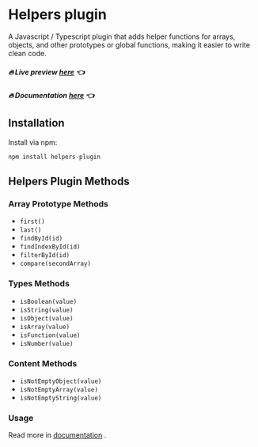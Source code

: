 # Helpers plugin

A Javascript / Typescript plugin that adds helper functions for arrays, objects, and other prototypes or global functions, making it easier to write clean code.

##### 🔥 Live preview <a href='https://przemyslawdrzewicz.github.io/helpers-plugin-preview/'>here</a> 👈

##### 🔥 Documentation <a href='https://przemyslawdrzewicz.github.io/helpers-plugin-preview/documentation/getting-started/installation'>here</a> 👈

## Installation

Install via npm:

```bash
npm install helpers-plugin
```

## Helpers Plugin Methods

### Array Prototype Methods

- `first()`
- `last()`
- `findById(id)`
- `findIndexById(id)`
- `filterById(id)`
- `compare(secondArray)`

### Types Methods

- `isBoolean(value)`
- `isString(value)`
- `isObject(value)`
- `isArray(value)`
- `isFunction(value)`
- `isNumber(value)`

### Content Methods

- `isNotEmptyObject(value)`
- `isNotEmptyArray(value)`
- `isNotEmptyString(value)`

### Usage

Read more in <a href='https://przemyslawdrzewicz.github.io/helpers-plugin-preview/documentation/getting-started/installation'>documentation</a> .
